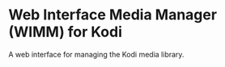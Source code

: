 # Web Interface Media Manager (WIMM) for Kodi

A web interface for managing the Kodi media library.
